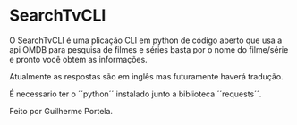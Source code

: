 # SearchTvCLI

O SearchTvCLI é uma plicação CLI em python de código aberto que usa a api OMDB para pesquisa de filmes e séries
basta por o nome do filme/série e pronto você obtem as informações.

Atualmente as respostas são em inglês mas futuramente haverá tradução.

É necessario ter o ´´python´´ instalado junto a biblioteca ´´requests´´.

Feito por Guilherme Portela.
